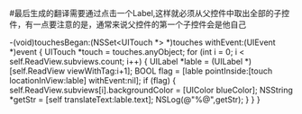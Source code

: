 #最后生成的翻译需要通过点击一个Label,这样就必须从父控件中取出全部的子控件，有一点要注意的是，通常来说父控件的第一个子控件会是他自己

-(void)touchesBegan:(NSSet<UITouch *> *)touches withEvent:(UIEvent *)event
{
    UITouch *touch = touches.anyObject;
    for (int i = 0; i < self.ReadView.subviews.count; i++)
    {
      UILabel *lable = (UILabel *)[self.ReadView viewWithTag:i+1];
      BOOL flag = [lable pointInside:[touch locationInView:lable] withEvent:nil];
      if (flag)
      {
        self.ReadView.subviews[i].backgroundColor = [UIColor blueColor];
          NSString *getStr = [self translateText:lable.text];
          NSLog(@"%@",getStr);
      }
    }
}

